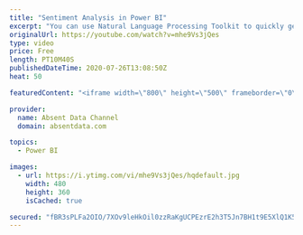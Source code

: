 ```yaml
---
title: "Sentiment Analysis in Power BI"
excerpt: "You can use Natural Language Processing Toolkit to quickly get sentiment scores on text like comments or tweets. You can check out the full written instructions here:"
originalUrl: https://youtube.com/watch?v=mhe9Vs3jQes
type: video
price: Free
length: PT10M40S
publishedDateTime: 2020-07-26T13:08:50Z
heat: 50

featuredContent: "<iframe width=\"800\" height=\"500\" frameborder=\"0\" src=\"https://www.youtube.com/embed/mhe9Vs3jQes\" allow=\"accelerometer; autoplay; encrypted-media; gyroscope; picture-in-picture\" allowfullscreen></iframe>"

provider:
  name: Absent Data Channel
  domain: absentdata.com

topics:
  - Power BI

images:
  - url: https://i.ytimg.com/vi/mhe9Vs3jQes/hqdefault.jpg
    width: 480
    height: 360
    isCached: true

secured: "fBR3sPLFa2OIO/7XOv9leHkOil0zzRaKgUCPEzrE2h3T5Jn7BH1t9E5XlQ1K5ktzTNujft4Y28ehr0s4eEmXYl0rXLgzJSlkkn3yS2mtdyuPzu0Z09fbRUgl4VKodeSrDDQPV94nwtTVgGqKz8KA8EnFIJlN01oqDWSo8WZcyqbh+5a+bc/7bFL9Lrkh3Rz43mG4azTnLYGiRr6RUWWkE4Ixy9tc8tBd8WqjXWBdpewNcwxxuqx5QRSzGVlLdWfU7zWKxkjy9iZ7Hst8pRXrQGcEcZCAM22huqh5LysHmV0CV1sGtU5T9navPxCQjUmH03AIVMv3QpV0HzhuslwJJZ0uxmsjdRfU2H0cvpizH9fm2q1qEgz0mMo0gc5aEKINyAAjnsZRBS3WRXR6Z2JaXs0wEjC0TH5Q57g8X3ig/8A=;ibnjNL7pae0CJvZ9bZjMOA=="
---
```


